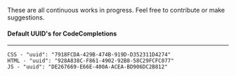 These are all continuous works in progress. Feel free to contribute or make suggestions.

#### Default UUID's for CodeCompletions
---
```
CSS - "uuid": "7918FCDA-429B-474B-919D-D352311D4274"
HTML - "uuid": "928A838C-F861-4902-92B8-58C29FCFC077"
JS - "uuid": "DE267669-E66E-400A-ACEA-BD906DC2B812"
```
